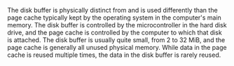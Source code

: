 The disk buffer is physically distinct from and is used differently than the page cache typically kept by the operating system in the computer's main memory. The disk buffer is controlled by the microcontroller in the hard disk drive, and the page cache is controlled by the computer to which that disk is attached. The disk buffer is usually quite small, from 2 to 32 MiB, and the page cache is generally all unused physical memory. While data in the page cache is reused multiple times, the data in the disk buffer is rarely reused.
